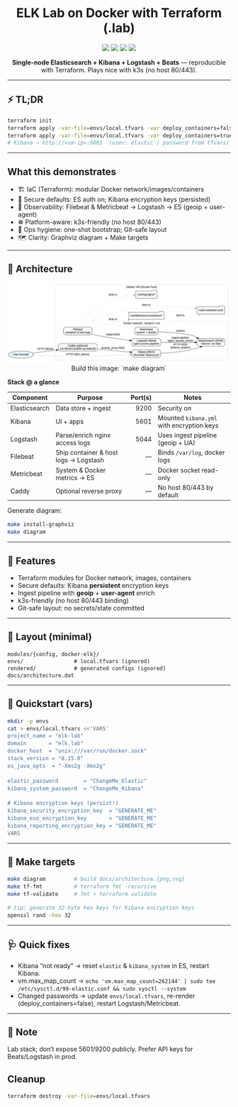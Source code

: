 <h1 align="center">ELK Lab on Docker with Terraform (.lab)</h1>
<p align="center">
  <img src="https://img.shields.io/badge/IaC-Terraform-623CE4?logo=terraform&logoColor=white" />
  <img src="https://img.shields.io/badge/Containers-Docker-2496ED?logo=docker&logoColor=white" />
  <img src="https://img.shields.io/badge/Stack-ELK-005571?logo=elastic&logoColor=white" />
  <img src="https://img.shields.io/badge/OS-Debian-A81D33?logo=debian&logoColor=white" />
</p>

<p align="center"><b>Single-node Elasticsearch + Kibana + Logstash + Beats</b> — reproducible with Terraform. Plays nice with k3s (no host 80/443).</p>

---

## ⚡ TL;DR
```bash
terraform init
terraform apply -var-file=envs/local.tfvars -var deploy_containers=false   # render configs
terraform apply -var-file=envs/local.tfvars -var deploy_containers=true    # start stack
# Kibana → http://<vm-ip>:5601  (user: elastic / password from tfvars)
```
---

## What this demonstrates
- 🏗️ IaC (Terraform): modular Docker network/images/containers
- 🔐 Secure defaults: ES auth on; Kibana encryption keys (persisted)
- 🔭 Observability: Filebeat & Metricbeat → Logstash → ES (geoip + user-agent)
- ☸️ Platform-aware: k3s-friendly (no host 80/443)
- 🧼 Ops hygiene: one-shot bootstrap; Git-safe layout
- 🗺️ Clarity: Graphviz diagram + Make targets

---

## 🔭 Architecture
<p align="center">
  <img src="docs/architecture.png" width="820" alt="Architecture diagram"/>
Build this image: `make diagram`
</p>

**Stack @ a glance**

| Component    | Purpose                               | Port(s) | Notes |
|---|---|---:|---|
| Elasticsearch | Data store + ingest                   | 9200    | Security on |
| Kibana       | UI + apps                              | 5601    | Mounted `kibana.yml` with encryption keys |
| Logstash     | Parse/enrich nginx access logs         | 5044    | Uses ingest pipeline (geoip + UA) |
| Filebeat     | Ship container & host logs → Logstash  | —       | Binds `/var/log`, docker logs |
| Metricbeat   | System & Docker metrics → ES           | —       | Docker socket read-only |
| Caddy        | Optional reverse proxy                 | —       | No host 80/443 by default |

Generate diagram:
```bash
make install-graphviz
make diagram
```

---

## 🧩 Features
- Terraform modules for Docker network, images, containers
- Secure defaults: Kibana **persistent** encryption keys
- Ingest pipeline with **geoip** + **user-agent** enrich
- k3s-friendly (no host 80/443 binding)
- Git-safe layout: no secrets/state committed

---

## 📂 Layout (minimal)
```
modules/{config, docker-elk}/
envs/                # local.tfvars (ignored)
rendered/            # generated configs (ignored)
docs/architecture.dot
```

---

## 🚀 Quickstart (vars)
```bash
mkdir -p envs
cat > envs/local.tfvars <<'VARS'
project_name = "elk-lab"
domain       = "elk.lab"
docker_host  = "unix:///var/run/docker.sock"
stack_version = "8.15.0"
es_java_opts  = "-Xms2g -Xmx2g"

elastic_password        = "ChangeMe_Elastic"
kibana_system_password  = "ChangeMe_Kibana"

# Kibana encryption keys (persist!)
kibana_security_encryption_key  = "GENERATE_ME"
kibana_eso_encryption_key       = "GENERATE_ME"
kibana_reporting_encryption_key = "GENERATE_ME"
VARS
```

---

## 🧰 Make targets
```bash
make diagram         # build docs/architecture.{png,svg}
make tf-fmt          # terraform fmt -recursive
make tf-validate     # fmt + terraform validate
```

```bash
# tip: generate 32-byte hex keys for Kibana encryption keys
openssl rand -hex 32
```

---

## 🩺 Quick fixes
- Kibana “not ready” → reset `elastic` & `kibana_system` in ES, restart Kibana.
- vm.max_map_count → `echo 'vm.max_map_count=262144' | sudo tee /etc/sysctl.d/99-elastic.conf && sudo sysctl --system`
- Changed passwords → update `envs/local.tfvars`, re-render (deploy_containers=false), restart Logstash/Metricbeat.

---

## 🔐 Note
Lab stack; don’t expose 5601/9200 publicly. Prefer API keys for Beats/Logstash in prod.

## Cleanup
```bash
terraform destroy -var-file=envs/local.tfvars
